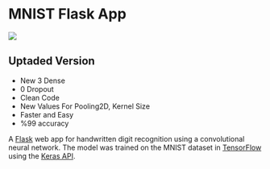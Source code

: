 # MNIST Flask App
![](https://github.com/sleepokay/mnist-flask-app/blob/master/media/screenshot.png)

## Uptaded Version
  - New 3 Dense
  - 0 Dropout 
  - Clean Code
  - New Values For Pooling2D, Kernel Size
  - Faster and Easy 
  - %99 accuracy 

A [Flask](http://flask.pocoo.org/) web app for handwritten digit recognition using a convolutional neural network. The model was trained on the MNIST dataset in [TensorFlow](https://www.tensorflow.org/) using the [Keras API](https://github.com/fchollet/keras).
